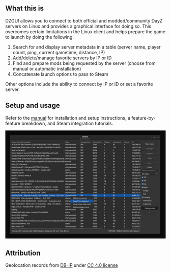 ## What this is
DZGUI allows you to connect to both official and modded/community DayZ servers on Linux and provides a graphical interface for doing so. This overcomes certain limitations in the Linux client and helps prepare the game to launch by doing the following:

1. Search for and display server metadata in a table (server name, player count, ping, current gametime, distance, IP)
2. Add/delete/manage favorite servers by IP or ID
3. Find and prepare mods being requested by the server (choose from manual or automatic installation)
4. Concatenate launch options to pass to Steam

Other options include the ability to connect by IP or ID or  set a favorite server.

## Setup and usage

Refer to the [manual](https://aclist.codeberg.page) for installation and setup instructions, a feature-by-feature breakdown, and Steam integration tutorials.

![Alt text](/images/example.png)

## Attribution

Geolocation records from [DB-IP](https://db-ip.com) under [CC 4.0 license](https://creativecommons.org/licenses/by/4.0/)
